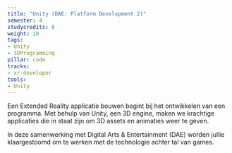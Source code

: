 ```yaml
---
title: "Unity (DAE: Platform Development 2)"
semester: 4
studycredits: 6
weight: 10
tags:
- Unity
- 3DProgramming
pillar: code
tracks:
- xr-developer
tools:
- Unity
---
```


Een Extended Reality applicatie bouwen begint bij het ontwikkelen van een programma.
Met behulp van Unity, een 3D engine, maken we krachtige applicaties die in staat zijn om 3D assets en animaties weer te geven.

In deze samenwerking met Digital Arts & Entertainment (DAE) worden jullie klaargestoomd om te werken met de technologie achter tal van games.

